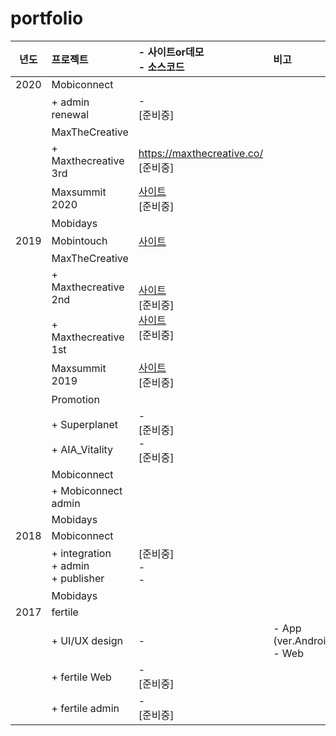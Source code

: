 # portfolio

| 년도  | 프로젝트 | - 사이트or데모 <br>- 소스코드 | 비고 |
|:-----:|:--------|:--------|:--------|
|2020   |Mobiconnect       |
|       |  + admin renewal | -<br>[준비중] |
|       |MaxTheCreative    |
|       |  + Maxthecreative 3rd |<a href="https://maxthecreative.co/" taget="_blank">https://maxthecreative.co/</a>  <br>[준비중] | 
|       |Maxsummit 2020    | [사이트](https://maxsummit.co/)<br>[준비중] | 
|       |Mobidays    |
|2019   |Mobintouch  | [사이트](https://mobintouch.co.kr/)<br>| 
|       |MaxTheCreative    | 
|       |  + Maxthecreative 2nd <br/><br> + Maxthecreative 1st | [사이트](https://maxthecreative.co/2019/2nd)<br>[준비중] <br/> [사이트](https://maxthecreative.co/2019/1st)<br>[준비중] | 
|       |Maxsummit 2019    | [사이트](https://maxsummit.co/2019/)<br>[준비중] |
|       |Promotion    |
|       |+ Superplanet  <br/><br/> + AIA_Vitality  | -<br>[준비중] <br/> -<br>[준비중] |
|       |Mobiconnect    |
|       |+ Mobiconnect admin    | 
|       |Mobidays    | 
|2018   |Mobiconnect  |
|       |  + integration <br/> + admin <br/> + publisher | [준비중] <br> - <br> - | 
|       |Mobidays    |
|2017   |fertile  |
|       |  + UI/UX design  | - | - App (ver.Android)<br/> - Web |
|       |  + fertile Web  | -<br>[준비중] |
|       |  + fertile admin | -<br>[준비중] |

  

